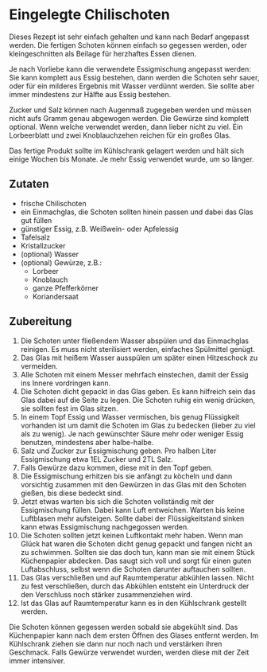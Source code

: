 # Eingelegte Chilischoten
Dieses Rezept ist sehr einfach gehalten und kann nach Bedarf angepasst werden. Die fertigen Schoten können einfach so gegessen werden, oder kleingeschnitten als Beilage für herzhaftes Essen dienen.

Je nach Vorliebe kann die verwendete Essigmischung angepasst werden: Sie kann komplett aus Essig bestehen, dann werden die Schoten sehr sauer, oder für ein milderes Ergebnis mit Wasser verdünnt werden. Sie sollte aber immer mindestens zur Hälfte aus Essig bestehen.

Zucker und Salz können nach Augenmaß zugegeben werden und müssen nicht aufs Gramm genau abgewogen werden. Die Gewürze sind komplett optional. Wenn welche verwendet werden, dann lieber nicht zu viel. Ein Lorbeerblatt und zwei Knoblauchzehen reichen für ein großes Glas.

Das fertige Produkt sollte im Kühlschrank gelagert werden und hält sich einige Wochen bis Monate. Je mehr Essig verwendet wurde, um so länger.

## Zutaten
- frische Chilischoten
- ein Einmachglas, die Schoten sollten hinein passen und dabei das Glas gut füllen
- günstiger Essig, z.B. Weißwein- oder Apfelessig
- Tafelsalz
- Kristallzucker
- (optional) Wasser
- (optional) Gewürze, z.B.:
    - Lorbeer
    - Knoblauch
    - ganze Pfefferkörner
    - Koriandersaat

## Zubereitung
1. Die Schoten unter fließendem Wasser abspülen und das Einmachglas reinigen. Es muss nicht sterilisiert werden, einfaches Spülmittel genügt.
1. Das Glas mit heißem Wasser ausspülen um später einen Hitzeschock zu vermeiden.
1. Alle Schoten mit einem Messer mehrfach einstechen, damit der Essig ins Innere vordringen kann.
1. Die Schoten dicht gepackt in das Glas geben. Es kann hilfreich sein das Glas dabei auf die Seite zu legen. Die Schoten ruhig ein wenig drücken, sie sollten fest im Glas sitzen.
1. In einem Topf Essig und Wasser vermischen, bis genug Flüssigkeit vorhanden ist um damit die Schoten im Glas zu bedecken (lieber zu viel als zu wenig). Je nach gewünschter Säure mehr oder weniger Essig benutzen, mindestens aber halbe-halbe.
1. Salz und Zucker zur Essigmischung geben. Pro halben Liter Essigmischung etwa 1EL Zucker und 2TL Salz.
1. Falls Gewürze dazu kommen, diese mit in den Topf geben.
1. Die Essigmischung erhitzen bis sie anfängt zu köcheln und dann vorsichtig zusammen mit den Gewürzen in das Glas mit den Schoten gießen, bis diese bedeckt sind.
1. Jetzt etwas warten bis sich die Schoten vollständig mit der Essigmischung füllen. Dabei kann Luft entweichen. Warten bis keine Luftblasen mehr aufsteigen. Sollte dabei der Flüssigkeitstand sinken kann etwas Essigmischung nachgegossen werden.
1. Die Schoten sollten jetzt keinen Luftkontakt mehr haben. Wenn man Glück hat waren die Schoten dicht genug gepackt und fangen nicht an zu schwimmen. Sollten sie das doch tun, kann man sie mit einem Stück Küchenpapier abdecken. Das saugt sich voll und sorgt für einen guten Luftabschluss, selbst wenn die Schoten darunter auftauchen sollten.
1. Das Glas verschließen und auf Raumtemperatur abkühlen lassen. Nicht zu fest verschließen, durch das Abkühlen entsteht ein Unterdruck der den Verschluss noch stärker zusammenziehen wird.
1. Ist das Glas auf Raumtemperatur kann es in den Kühlschrank gestellt werden.

Die Schoten können gegessen werden sobald sie abgekühlt sind. Das Küchenpapier kann nach dem ersten Öffnen des Glases entfernt werden. Im Kühlschrank ziehen sie dann nur noch nach und verstärken ihren Geschmack. Falls Gewürze verwendet wurden, werden diese mit der Zeit immer intensiver.